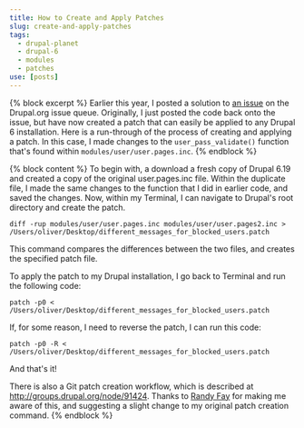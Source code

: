 ```yaml
---
title: How to Create and Apply Patches
slug: create-and-apply-patches
tags:
  - drupal-planet
  - drupal-6
  - modules
  - patches
use: [posts]
---
```

{% block excerpt %}
Earlier this year, I posted a solution to [an issue](http://drupal.org/node/753898) on the Drupal.org issue queue. Originally, I just posted the code back onto the issue, but have now created a patch that can easily be applied to any Drupal 6 installation. Here is a run-through of the process of creating and applying a patch. In this case, I made changes to the `user_pass_validate()` function that's found within `modules/user/user.pages.inc`.
{% endblock %}

{% block content %}
To begin with, a download a fresh copy of Drupal 6.19 and created a copy of the original user.pages.inc file. Within the duplicate file, I made the same changes to the function that I did in earlier code, and saved the changes. Now, within my Terminal, I can navigate to Drupal's root directory and create the patch.

```language-bash
diff -rup modules/user/user.pages.inc modules/user/user.pages2.inc > /Users/oliver/Desktop/different_messages_for_blocked_users.patch
```

This command compares the differences between the two files, and creates the specified patch file.

To apply the patch to my Drupal installation, I go back to Terminal and run the following code:

```language-bash
patch -p0 < /Users/oliver/Desktop/different_messages_for_blocked_users.patch
```

If, for some reason, I need to reverse the patch, I can run this code:

```language-bash
patch -p0 -R < /Users/oliver/Desktop/different_messages_for_blocked_users.patch
```

And that's it!

There is also a Git patch creation workflow, which is described at <http://groups.drupal.org/node/91424>. Thanks to [Randy Fay](http://randyfay.com) for making me aware of this, and suggesting a slight change to my original patch creation command.
{% endblock %}
